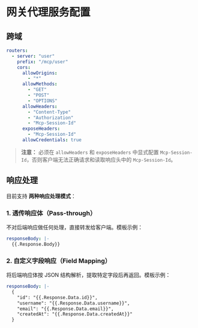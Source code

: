 # 网关代理服务配置


## 跨域
```yaml
routers:
  - server: "user"
    prefix: "/mcp/user"
    cors:
      allowOrigins:
        - "*"
      allowMethods:
        - "GET"
        - "POST"
        - "OPTIONS"
      allowHeaders:
        - "Content-Type"
        - "Authorization"
        - "Mcp-Session-Id"
      exposeHeaders:
        - "Mcp-Session-Id"
      allowCredentials: true
```

> **注意：** 必须在 `allowHeaders` 和 `exposeHeaders` 中显式配置 `Mcp-Session-Id`，否则客户端无法正确请求和读取响应头中的 `Mcp-Session-Id`。


## 响应处理

目前支持 **两种响应处理模式**：

### 1. 透传响应体（Pass-through）

不对后端响应做任何处理，直接转发给客户端。模板示例：

```yaml
responseBody: |-
  {{.Response.Body}}
```

### 2. 自定义字段响应（Field Mapping）

将后端响应体按 JSON 结构解析，提取特定字段后再返回。模板示例：

```yaml
responseBody: |-
  {
    "id": "{{.Response.Data.id}}",
    "username": "{{.Response.Data.username}}",
    "email": "{{.Response.Data.email}}",
    "createdAt": "{{.Response.Data.createdAt}}"
  }
```
